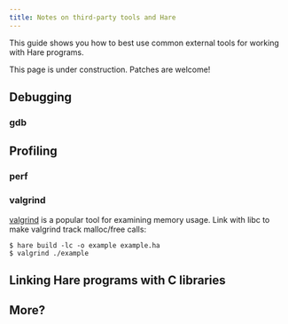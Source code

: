```yaml
---
title: Notes on third-party tools and Hare
---
```


This guide shows you how to best use common external tools for working
with Hare programs.

This page is under construction. Patches are welcome!

## Debugging

### gdb

## Profiling

### perf

### valgrind

[valgrind](https://valgrind.org) is a popular tool for examining memory
usage. Link with libc to make valgrind track malloc/free calls:

```
$ hare build -lc -o example example.ha
$ valgrind ./example
```

## Linking Hare programs with C libraries

## More?
